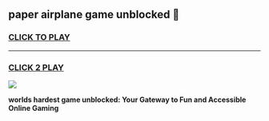 
## paper airplane game unblocked 👋
<h3>
<a href="https://premium.freeplayer.one?title=paper_airplane_game_unblocked&ref=13F">CLICK TO PLAY</a></h3>
<hr>

<h3>
<a href="https://premium.freeplayer.one?title=paper_airplane_game_unblocked&ref=13F">CLICK 2 PLAY</a>
  
</h3>

<a href="https://premium.freeplayer.one?title=paper_airplane_game_unblocked&ref=12F/"><img src="https://clearcache.store/games.png"></a>


**worlds hardest game unblocked: Your Gateway to Fun and Accessible Online Gaming**
